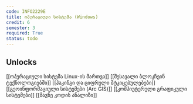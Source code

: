 ```yaml
---
code: INFO2229E
title: ოპერაციული სისტემა (Windows)
credit: 6
semester: 3
required: True
status: todo
---
```

## Unlocks
[[ოპერაციული სისტემა Linux-ის მართვა]]
[[შესავალი ბლოკჩეინ ტექნოლოგიებში]]
[[ჰაკინგი და ციფრული მტკიცებულებები]]
[[გეოინფორმაციული სისტემები (Arc GIS)]]
[[კომპიუტერული გრაფიკული სისტემები]]
[[მავნე კოდის ანალიზი]]

